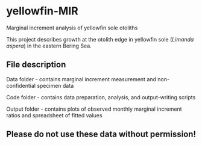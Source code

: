# yellowfin-MIR
Marginal increment analysis of yellowfin sole otoliths

This project describes growth at the otolith edge in yellowfin sole (*Limanda aspera*) in the eastern Bering Sea. 



## File description

Data folder - contains marginal increment measurement and non-confidential specimen data

Code folder - contains data preparation, analysis, and output-writing scripts

Output folder - contains plots of observed monthly marginal increment ratios and spreadsheet of fitted values


## Please do not use these data without permission!

